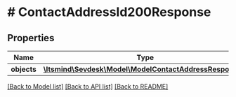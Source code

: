 # # ContactAddressId200Response

## Properties

Name | Type | Description | Notes
------------ | ------------- | ------------- | -------------
**objects** | [**\Itsmind\\Sevdesk\Model\ModelContactAddressResponse[]**](ModelContactAddressResponse.md) |  | [optional]

[[Back to Model list]](../../README.md#models) [[Back to API list]](../../README.md#endpoints) [[Back to README]](../../README.md)
